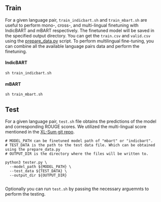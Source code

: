 ## Train

For a given language pair, `train_indicbart.sh` and `train_mbart.sh` are useful to perform mono-, cross-, and multi-lingual finetuning with IndicBART and mBART respectively. The finetuned model will be saved in the specified output directory. You can get the `train.csv` and `valid.csv` using the [prepare_data.py](https://github.com/ashokurlana/PMIndiaSum/blob/main/data/prepare_data.py) script. To perform multilingual fine-tuning, you can combine all the available language pairs data and perform the finetuning. 

#### IndicBART
```
sh train_indicbart.sh
```

#### mBART

```
sh train_mbart.sh
```


## Test

For a given language pair, `test.sh` file obtains the predictions of the model and corresponding ROUGE scores. We utilized the multi-lingual score mentioned in the [XL-Sum git repo](https://github.com/csebuetnlp/xl-sum/tree/master/multilingual_rouge_scoring). 

```
# MODEL_PATH can be finetuned model path of "mbart" or "indicbart".
# TEST_DATA is the path to the test data file. Which can be obtained using the prepare_data.py
# OUTPUT_DIR is the directory where the files will be written to.

python3 tester.py \
  --model_path ${MODEL_PATH} \
  --test_data ${TEST_DATA} \
  --output_dir ${OUTPUT_DIR}


```
Optionally you can run `test.sh` by passing the necessary arguemnts to perform the testing.
